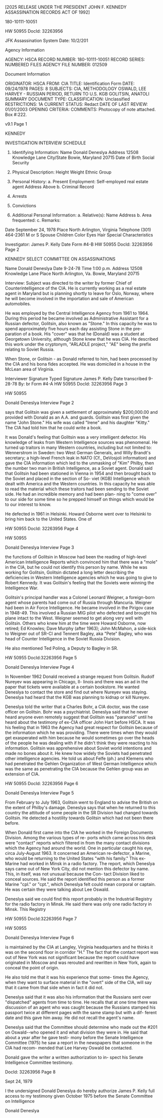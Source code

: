 [2025 RELEASE UNDER THE PRESIDENT JOHN F. KENNEDY ASSASSINATION RECORDS ACT OF 1992]

180-10111-10051

HW 50955 DocId: 32263956

JFK Assassination System Date: 10/2/201

Agency Information

AGENCY: HSCA
RECORD NUMBER: 180-10111-10051
RECORD SERIES: NUMBERED FILES
AGENCY FILE NUMBER: 012509

Document Information

ORIGINATOR: HSCA
FROM: CIA
TITLE: Identification Form
DATE: 09/24/1978
PAGES: 8
SUBJECTS:
CIA, METHODOLOGY
OSWALD, LEE HARVEY - RUSSIAN PERIOD, RETURN TO U.S.
KGB
GOLITSIN, ANATOLI
SUMMARY
DOCUMENT TYPE:
CLASSIFICATION: Unclassified
RESTRICTIONS: 1A
CURRENT STATUS: Redact
DATE OF LAST REVIEW: 01/01/2003
OPENING CRITERIA:
COMMENTS: Photocopy of note attached. Box #:222.

v9.1
Page 1

KENNEDY

INVESTIGATION INTERVIEW SCHEDULE

1. Identifying Information:
Name Donald Deneslya
Address 12508 Knowledge Lane
City/State Bowie, Maryland 20715
Date of Birth
Social Security

2. Physical Description:
Height
Weight
Ethnic Group

3. Personal History:
a. Present Employment: Self-employed real estate agent
Address Above
b. Criminal Record
1. Arrests
2. Convictions

4. Additional Personal Information:
a. Relative(s): Name
Address
b. Area frequented:
c. Remarks:

Date September 24, 1978
Place North Arlington, Virginia
Telephone (301) 464-2361
M or S
Spouse
Children
Color Eyes
Hair
Special Characteristics

Investigator: James P. Kelly
Date
Form #4-B
HW 50955 DocId: 32263956 Page 2

KENNEDY
SELECT COMMITTEE ON ASSASSINATIONS

Name Donald Deneslya Date 9-24-78 Time 1:00 p.m.
Address 12508 Knowledge Lane Place North Arlington, Va.
Bowie, Maryland 20715

Interview: Subject was directed to the writer by former Chief
of Counterintelligence of the CIA. He is currently working
as a real estate agent in Maryland but is planning shortly
to leave for Oslo, Norway, where he will become involved in
the importation and sale of American automobiles.

He was employed by the Central Intelligence Agency
from 1961 to 1964. During this period he became involved
as Administrative Assistant for a Russian defector, Golitsin,
also known as "Stone." In this capacity he was to spend
approximately five hours each day assisting Stone in the pre-
paration of a book. His "cover" was that he (Donald) was
a student at Georgetown University, although Stone knew that
he was CIA. He described this work under the cryptonym,
"ARLADLE project," "AE" being the prefix relating to Soviet
Russia.

When Stone, or Golitsin - as Donald referred to him,
had been processed by the CIA and his bona fides accepted. He
was domiciled in a house in the McLean area of Virginia.

Interviewer Signature
Typed Signature James P. Kelly
Date transcribed 9-28-78
By: br
Form #4-A
HW 50955 DocId: 32263956 Page 3

HW 50955

Donald Deneslya Interview
Page 2

says that Golitsin was given a settlement of approximately
$200,000.00 and provided with Donald as an A.A. and guards.
Golitsin was first given the name "John Stone." His wife
was called "Irene" and his daughter "Kitty." The CIA
had told him that he could write a book.

It was Donald's feeling that Golitsin was a very
intelligent defector. His knowledge of leaks from Western
Intelligence sources was phenomenal. He turned up traitors
in many Western countries, including but not limited to:
Wennerstrom in Sweden: two West German Generals, and Willy
Brandt's secretary; a high-level French leak in NATO (Cf.,
DeVosjoli information) and gave the CIA information which
led to the unmasking of "Kim" Philby, then the number two
man in British Intelligence, as a Soviet agent. Donald said
that Golitsin had been stationed in Vienna in 1954 and then
brought back to the Soviet and placed in the section of So-
viet (KGB) Intelligence which dealt with America and the
Western countries. In this capacity he was able to read
the material which these traitors had been sending to the
Soviet side. He had an incredible memory and had been plan-
ning to "come over" to our side for some time so he prepped
himself on things which would be to our interest to know.

He defected in 1961 in Helsinki. Howard Osborne went over
to Helsinki to bring him back to the United States. One of

HW 50955 DocId: 32263956 Page 4

HW 50955

Donald Deneslya Interview
Page 3

the functions of Golitsin in Moscow had been the reading
of high-level American Intelligence Reports which convinced
him that there was a "mole" in the CIA, but he could not
identify this person by name. While he was working for
Golitsin, Golitsin dictated a long letter describing the
deficiencies in Western Intelligence agencies which he was
going to give to Robert Kennedy. It was Golitsin's feeling
that the Soviets were winning the Intelligence War.

Golitsin's principal handler was a Colonel Leonard
Weigner, a foreign-born agent whose parents had come out of
Russia through Mancuria. Weigner had been in Air Force
Intelligence. He became involved in the Pirigov case in
1948-49. This involved a Russian MIG pilot who defected and
brought his plane intact to the West. Weigner seemed to
get along very well with Golitsin. Others who knew him at
the time were Howard Osborne, now retired; Ed Knowles; Dave
Murphy (after 1963); John McMahon, a side-kick to Weigner
out of SR-CI and Tennent Bagley, aka "Pete" Bagley, who was
head of Counter Intelligence in the Soviet Russia Division.

He also mentioned Ted Poling, a Deputy to Bagley in SR.

HW 50955 DocId:32263956 Page 5

Donald Deneslya Interview
Page 4

In November 1962 Donald received a strange request
from Golitsin. Rudolf Nureyev was appearing in Chicago, Il-
linois and there was an ad in the paper that tickets were
available at a certain bookstore. He wanted Deneslya to
contact the store and find out where Nureyev was staying.
Deneslya had heard that the KGB was planning to kidnap or
kill Nureyev.

Deneslya told the writer that a Charles Bohr, a
CIA doctor, was the case officer on Golitsin. Bohr was a
psychiatrist. Deneslya said that he never heard anyone
even remotely suggest that Golitsin was "paranoid" until
he heard about the testimony of ex-CIA officer John Hart
before HSCA. It was his feeling that in 1963 the Agency
had great respect for Golitsin because of the information
which he was providing. There were times when they would
get exasperated with him because he would sometimes go over
the heads of the people he was dealing with if he didn't
think they were reacting to his information. Golitsin was
apprehensive about Soviet world intentions and made no bones
about it. He knew how widely the Soviets had penetrated
other intelligence agencies. He told us about Felfe (ph.)
and Klemens who had penetrated the Gehlen Organization of
West German Intelligence which was the same as penetrating
the CIA because the Gehlen group was an extension of CIA.

HW 50955 DocId: 32263956 Page 6

Donald Deneslya Interview
Page 5

From February to July 1963, Golitsin went to England to
advise the British on the extent of Philby's damage. Deneslya
says that when he returned to this country the attitude of
some people in the SR Division had changed towards Golitsin.
He detected a hostility towards Golitsin which had not been
there before.

When Donald first came into the CIA he worked in the
Foreign Documents Division. Among the various types of re-
ports which came across his desk were "contact" reports
which filtered in from the many contact divisions which
the Agency had around the world. One in particular caught
his eye, circa July-August 1963. It concerned an American
re-defector, a Marine, who would be returning to the United
States "with his family." This ex-Marine had worked in
Minsk in a radio factory. The report, which Deneslya says
came out of New York City, did not mention this defector
by name. This, in itself, was not unusual because the Con-
tact Division liked to conceal sources. He said the report
identified this person as a former Marine "cpl." or "cpt.",
which Deneslya felt could mean corporal or captain. He
was certain they were talking about Lee Oswald.

Deneslya said we could find this report probably in
the Industrial Registry for the radio factory in Minsk. He
said there was only one radio factory in Minsk. This Registry

HW 50955 DocId:32263956 Page 7

HW 50955

Donald Deneslya Interview
Page 6

is maintained by the CIA at Langley, Virginia headquarters
and he thinks it was on the second floor in corridor "H."
The fact that the contact report was out of New York was
not significant because the report could have originated
in Moscow and was rerouted and rewritten in New York, again
to conceal the point of origin.

He also told me that it was his experience that some-
times the Agency, when they want to surface material in the
"overt" side of the CIA, will say that it came from that side
when in fact it did not.

Deneslya said that it was also his information that the
Russians sent over "dispatched" agents from time to time.
He recalls that at one time there was discussion of an agent
who was caught because the Russians stamped his passport
twice at different pages with the same stamp but with a dif-
ferent date and this gave him away. He did not recall the
agent's name.

Deneslya said that the Committee should determine who
made out the #201 on Oswald--who opened it and what division
they were in. He said that about a year after he gave testi-
mony before the Senate Intelligence Committee (1975) he saw
a report in the newspapers that someone in the CIA had recom-
mended that Lee Harvey Oswald be contacted.

Donald gave the writer a written authorization to in-
spect his Senate Intelligence Committee testimony.

DocId: 32263956 Page 8

Sept 24, 1979

I the undersigned
Donald Deneslya do
hereby authorize James P.
Kelly full access to
my testimony given
October 1975 before the
Senate Committee on
Intelligence

Donald Deneslya
